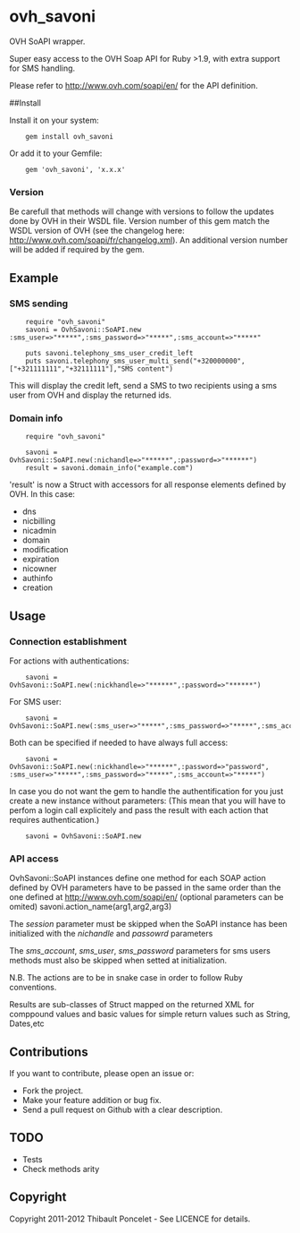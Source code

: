 ovh_savoni
===
OVH SoAPI wrapper.

Super easy access to the OVH Soap API for Ruby >1.9, with extra support for SMS handling.

Please refer to http://www.ovh.com/soapi/en/ for the API definition.

##Install

Install it on your system:

        gem install ovh_savoni

Or add it to your Gemfile:

        gem 'ovh_savoni', 'x.x.x'


### Version


Be carefull that methods will change with versions to follow the updates done by OVH in their WSDL file.
Version number of this gem match the WSDL version of OVH (see the changelog here: http://www.ovh.com/soapi/fr/changelog.xml).
An additional version number will be added if required by the gem.

## Example


### SMS sending


        require "ovh_savoni"
        savoni = OvhSavoni::SoAPI.new :sms_user=>"*****",:sms_password=>"*****",:sms_account=>"*****"

        puts savoni.telephony_sms_user_credit_left
        puts savoni.telephony_sms_user_multi_send("+320000000",["+321111111","+32111111"],"SMS content")

This will display the credit left, send a SMS to two recipients using a sms user from OVH and display the returned ids.

### Domain info


        require "ovh_savoni"

        savoni = OvhSavoni::SoAPI.new(:nichandle=>"******",:password=>"******")
        result = savoni.domain_info("example.com")

'result' is now a Struct with accessors for all response elements defined by OVH. In this case:
  - dns
  - nicbilling
  - nicadmin
  - domain
  - modification
  - expiration
  - nicowner
  - authinfo
  - creation

## Usage

### Connection establishment


  For actions with authentications:

        savoni = OvhSavoni::SoAPI.new(:nickhandle=>"******",:password=>"******")

  For SMS user:

        savoni = OvhSavoni::SoAPI.new(:sms_user=>"*****",:sms_password=>"*****",:sms_account=>"*****")

  Both can be specified if needed to have always full access:

        savoni = OvhSavoni::SoAPI.new(:nickhandle=>"******",:password=>"password", :sms_user=>"*****",:sms_password=>"*****",:sms_account=>"*****")

  In case you do not want the gem to handle the authentification for you just create a new instance without parameters:
  (This mean that you will have to perfom a login call explicitely and pass the result with each action that requires authentication.)

        savoni = OvhSavoni::SoAPI.new


### API access


  OvhSavoni::SoAPI instances define one method for each SOAP action defined by OVH
  parameters have to be passed in the same order than the one defined at http://www.ovh.com/soapi/en/ (optional parameters can be omited)
        savoni.action_name(arg1,arg2,arg3)

  The *session* parameter must be skipped when the SoAPI instance has been initialized with the *nichandle* and *passowrd* parameters

  The *sms_account*, *sms_user*, *sms_password* parameters for sms users methods must also be skipped when setted at initialization.

  N.B. The actions are to be in snake case in order to follow Ruby conventions.

  Results are sub-classes of Struct mapped on the returned XML for comppound values and basic values for simple return values such as String, Dates,etc

## Contributions

If you want to contribute, please open an issue or:

  * Fork the project.
  * Make your feature addition or bug fix.
  * Send a pull request on Github with a clear description.

## TODO

  * Tests
  * Check methods arity

## Copyright

Copyright 2011-2012 Thibault Poncelet - See LICENCE for details.
